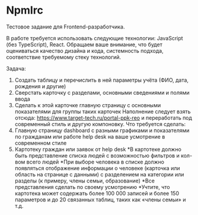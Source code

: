 # NpmIrc
Тестовое задание для Frontend-разработчика.

В работе требуется использовать следующие технологии: JavaScript (без TypeScript), React.
Обращаем ваше внимание, что будет оцениваться качество дизайна и кода, системность подхода, соответствие требуемому стеку технологий.
 
Задача:
1. Создать таблицу и перечислить в ней параметры учёта (ФИО, дата, рождения и другие)
2. Сверстать карточку с разделами, основными сведениями и полями ввода
3. Сделать к этой карточке главную страницу с основными показателями для группы таких карточек
Наполнение следует взять отсюда: https://www.target-tech.ru/portal-ppk-reo и переработать под современный стиль и другую компоновку.
Что требуется сделать:
1. Главную страницу dashboard с разными графиками и показателями по гражданам или работе help desk на ваше усмотрение в современном стиле
2. Картотеку граждан или заявок от help desk
*В картотеке должно быть представление списка людей с возможностью фильтров и кол-вом всего людей
*При выборе человека в списке должно появляться отображение информации о человеке (карточка или область на странице с данными) с разделением на категории или разделы (к примеру, члены семьи, образование)
*Все представления сделать по своему усмотрению
*Учтите, что картотека может содержать более 100 000 записей и более 150 параметров и до 20 связанных таблиц, таких как «члены семьи» и т.д.
